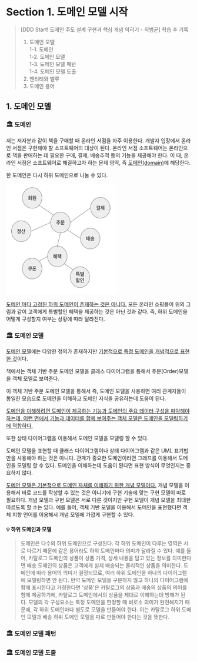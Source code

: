 Section 1. 도메인 모델 시작
=======================
> [DDD Start! 도메인 주도 설계 구현과 핵심 개념 익히기 - 최범균] 학습 후 기록
> 1. 도메인 모델<br>
> 1-1. 도메인<br>
> 1-2. 도메인 모델<br>
> 1-3. 도메인 모델 패턴<br>
> 1-4. 도메인 모델 도출<br>
> 2. 엔티티와 벨류
> 3. 도메인 용어

## 1. 도메인 모델

### 🏛️ 도메인
저는 저자분과 같이 책을 구매할 때 온라인 서점을 자주 이용한다. 개발자 입장에서 온라인 서점은 구현해야 할 소프트웨어의 대상이 된다. 온라인 서점 소프트웨어는 온라인으로 책을 판매하는 데 필요한 구매, 결제, 배송추적 등의 기능을 제공해야 한다.
이 때, 온라인 서점은 소프트웨어로 해결하고자 하는 문제 영역, 즉 <ins>도메인(domain)</ins>에 해당한다.

한 도메인은 다시 하위 도메인으로 나눌 수 있다.

<img src="https://github.com/ro117-youshin/TIL/blob/main/DomainDrivenDesign/img/domain1.png" width="300" height="300"/>

<ins>도메인 마다 고정된 하위 도메인이 존재하는 것은 아니다.</ins> 모든 온라인 쇼핑몰이 위의 그림과 같이 고객에게 특별할인 혜택을 제공하는 것은 아닌 것과 같다. 즉, 하위 도메인을 어떻게 구성할지 여부는 상황에 따라 달라진다.

### 🏛️ 도메인 모델
<ins>도메인 모델</ins>에는 다양한 정의가 존재하지만 <ins>기본적으로 특정 도메인을 개념적으로 표현한 것</ins>이다.

책에서는 객체 기반 주문 도메인 모델을 클래스 다이어그램을 통해서 주문(Order)모델을 객체 모델로 보여준다.

이 객체 기반 주문 도메인 모델을 통해서 즉, 도메인 모델을 사용하면 여러 관계자들이 동일한 모습으로 도메인을 이해하고 도메인 지식을 공유하는데 도움이 된다.

<ins>도메인을 이해하려면 도메인이 제공하는 기능과 도메인의 주요 데이터 구성을 파악해야 하는데, 이런 면에서 기능과 데이터를 함께 보여주는 객체 모델은 도메인을 모델링하기에 적합하다.</ins>

또한 상태 다이어그램을 이용해서 도메인 모델을 모델링 할 수 있다.

도메인 모델을 표현할 때 클래스 다이어그램이나 상태 다이어그램과 같은 UML 표기법만을 사용해야 하는 것은 아니다. 관계가 중요한 도메인이라면 그래프를 이용해서 도메인을 모델링 할 수 있다. 도메인을 이해하는데 도움이 된다면 표현 방식이 무엇인지는 중요하지 않다.

<ins>도메인 모델은 기본적으로 도메인 자체를 이해하기 위한 개념 모델이다.</ins> 개념 모델을 이용해서 바로 코드를 작성할 수 있는 것은 아니기에 구현 기술에 맞는 구현 모델이 따로 필요하다. 개념 모델과 구현 모델은 서로 다른 것이지만 구현 모델이 개념 모델을 최대한 따르도록 할 수는 있다. 예를 들어, 객체 기반 모델을 이용해서 도메인을 표현했다면 객체 지향 언어를 이용해서 개념 모델에 가깝게 구현할 수 있다.

#### 💡 하위 도메인과 모델
>  도메인은 다수의 하위 도메인으로 구성된다. 각 하위 도메인이 다루는 영역은 서로 다르기 때문에 같은 용어라도 하위 도메인마다 의미가 달라질 수 있다.
예를 들어, 카탈로그 도메인의 상품이 상품 가격, 상세 내용을 담고 있는 정보를 의미한다면 배송 도메인의 상품은 고객에게 실제 배송되는 물리적인 상품을 의미한다.
도메인에 따라 용어의 의미가 결정되므로, 여러 하위 도메인을 하나의 다이어그램에 모델링하면 안 된다.
만약 도메인 모델을 구분하지 않고 하나의 다이어그램에 함께 표시한다고 가정한다면 '상품'은 카탈로그의 상품과 배송의 상품의 의미를 함께 제공하기에,
카탈로그 도메인에서의 상품을 제대로 이해하는데 방해가 된다.
모델의 각 구성요소는 특정 도메인을 한정할 때 비로소 의미가 완전해지기 때문에, 각 하위 도메인마다 별도로 모델을 만들어야 한다. 
이는 카탈로그 하위 도메인 모델과 배송 하위 도메인 모델을 따로 만들어야 한다는 것을 뜻한다.

### 🏛️ 도메인 모델 패턴

### 🏛️ 도메인 모델 도출

